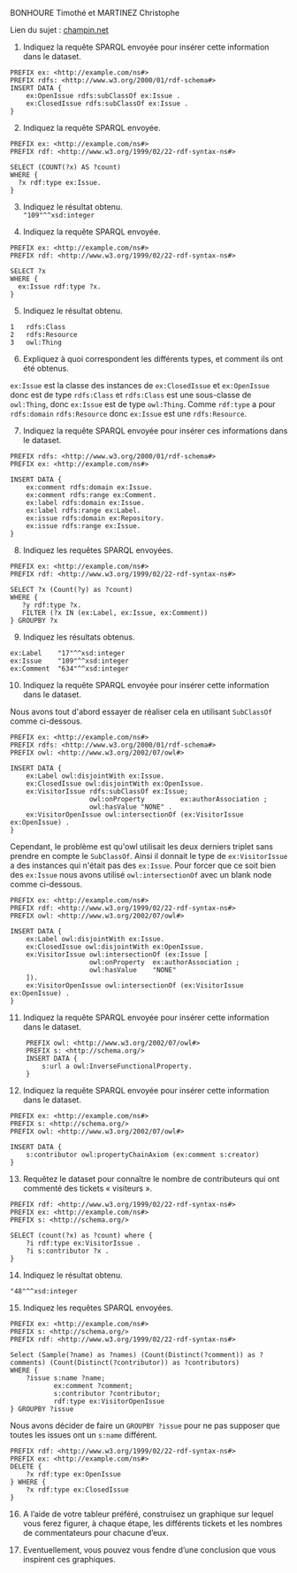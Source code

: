 BONHOURE Timothé et MARTINEZ Christophe

Lien du sujet : [champin.net](https://perso.liris.cnrs.fr/pierre-antoine.champin/2023/m2ia-tp-jsonld/part3.html)

1. Indiquez la requête SPARQL envoyée pour insérer cette information dans le dataset.

```
PREFIX ex: <http://example.com/ns#>
PREFIX rdfs: <http://www.w3.org/2000/01/rdf-schema#>
INSERT DATA {
    ex:OpenIssue rdfs:subClassOf ex:Issue .
    ex:ClosedIssue rdfs:subClassOf ex:Issue .
}
```

2. Indiquez la requête SPARQL envoyée.

```
PREFIX ex: <http://example.com/ns#>
PREFIX rdf: <http://www.w3.org/1999/02/22-rdf-syntax-ns#>

SELECT (COUNT(?x) AS ?count)
WHERE {
  ?x rdf:type ex:Issue.
}
```

3. Indiquez le résultat obtenu.  
`"109"^^xsd:integer`

4. Indiquez la requête SPARQL envoyée.

```
PREFIX ex: <http://example.com/ns#>
PREFIX rdf: <http://www.w3.org/1999/02/22-rdf-syntax-ns#>

SELECT ?x
WHERE {
  ex:Issue rdf:type ?x.
}
```

5. Indiquez le résultat obtenu.  

```
1	rdfs:Class
2	rdfs:Resource
3	owl:Thing
```

6. Expliquez à quoi correspondent les différents types, et comment ils ont été obtenus.  

`ex:Issue` est la classe des instances de `ex:ClosedIssue` et `ex:OpenIssue` donc est de type `rdfs:Class` et `rdfs:Class` est une sous-classe de `owl:Thing`, donc `ex:Issue` est de type `owl:Thing`. Comme `rdf:type` a pour `rdfs:domain` `rdfs:Resource` donc `ex:Issue` est une `rdfs:Resource`.

7. Indiquez la requête SPARQL envoyée pour insérer ces informations dans le dataset.

```
PREFIX rdfs: <http://www.w3.org/2000/01/rdf-schema#>
PREFIX ex: <http://example.com/ns#>

INSERT DATA {
    ex:comment rdfs:domain ex:Issue.
    ex:comment rdfs:range ex:Comment.
    ex:label rdfs:domain ex:Issue.
    ex:label rdfs:range ex:Label.
    ex:issue rdfs:domain ex:Repository.
    ex:issue rdfs:range ex:Issue.
}
```

8. Indiquez les requêtes SPARQL envoyées.

```
PREFIX ex: <http://example.com/ns#>
PREFIX rdf: <http://www.w3.org/1999/02/22-rdf-syntax-ns#>

SELECT ?x (Count(?y) as ?count)
WHERE {
   ?y rdf:type ?x.
   FILTER (?x IN (ex:Label, ex:Issue, ex:Comment))
} GROUPBY ?x
```

9. Indiquez les résultats obtenus.

```
ex:Label	"17"^^xsd:integer
ex:Issue	"109"^^xsd:integer
ex:Comment	"634"^^xsd:integer
```

10. Indiquez la requête SPARQL envoyée pour insérer cette information dans le dataset.

Nous avons tout d'abord essayer de réaliser cela en utilisant `SubClassOf` comme ci-dessous. 

```
PREFIX ex: <http://example.com/ns#>
PREFIX rdfs: <http://www.w3.org/2000/01/rdf-schema#>
PREFIX owl: <http://www.w3.org/2002/07/owl#>

INSERT DATA {
    ex:Label owl:disjointWith ex:Issue.
    ex:ClosedIssue owl:disjointWith ex:OpenIssue.
    ex:VisitorIssue rdfs:subClassOf ex:Issue;
                    owl:onProperty         ex:authorAssociation ;
                    owl:hasValue "NONE" .
    ex:VisitorOpenIssue owl:intersectionOf (ex:VisitorIssue ex:OpenIssue) .
}
```

Cependant, le problème est qu'owl utilisait les deux derniers triplet sans prendre en compte le `SubClassOf`. Ainsi il donnait le type de `ex:VisitorIssue` a des instances qui n'était pas des `ex:Issue`. Pour forcer que ce soit bien des `ex:Issue` nous avons utilisé `owl:intersectionOf` avec un blank node comme ci-dessous.

```
PREFIX ex: <http://example.com/ns#>
PREFIX rdf: <http://www.w3.org/1999/02/22-rdf-syntax-ns#>
PREFIX owl: <http://www.w3.org/2002/07/owl#>

INSERT DATA {
    ex:Label owl:disjointWith ex:Issue.
    ex:ClosedIssue owl:disjointWith ex:OpenIssue.
    ex:VisitorIssue owl:intersectionOf (ex:Issue [
                    owl:onProperty 	ex:authorAssociation ;
                    owl:hasValue    "NONE"
    ]).
    ex:VisitorOpenIssue owl:intersectionOf (ex:VisitorIssue ex:OpenIssue) .
}
```


11. Indiquez la requête SPARQL envoyée pour insérer cette information dans le dataset.

```
    PREFIX owl: <http://www.w3.org/2002/07/owl#>
    PREFIX s: <http://schema.org/>
    INSERT DATA {
        s:url a owl:InverseFunctionalProperty.
    }
```

12. Indiquez la requête SPARQL envoyée pour insérer cette information dans le dataset.

```
PREFIX ex: <http://example.com/ns#>
PREFIX s: <http://schema.org/>
PREFIX owl: <http://www.w3.org/2002/07/owl#>

INSERT DATA {
    s:contributor owl:propertyChainAxiom (ex:comment s:creator) 
}
```

13. Requêtez le dataset pour connaître le nombre de contributeurs qui ont commenté des tickets « visiteurs ».

```
PREFIX rdf: <http://www.w3.org/1999/02/22-rdf-syntax-ns#>
PREFIX ex: <http://example.com/ns#>
PREFIX s: <http://schema.org/>

SELECT (count(?x) as ?count) where { 
	?i rdf:type ex:VisitorIssue .
    ?i s:contributor ?x .
}
```

14. Indiquez le résultat obtenu.

`"48"^^xsd:integer`

15. Indiquez les requêtes SPARQL envoyées.

```
PREFIX ex: <http://example.com/ns#>
PREFIX s: <http://schema.org/>
PREFIX rdf: <http://www.w3.org/1999/02/22-rdf-syntax-ns#>

Select (Sample(?name) as ?names) (Count(Distinct(?comment)) as ?comments) (Count(Distinct(?contributor)) as ?contributors)
WHERE {
    ?issue s:name ?name;
    	   ex:comment ?comment;
           s:contributor ?contributor;
           rdf:type ex:VisitorOpenIssue
} GROUPBY ?issue
```

Nous avons décider de faire un `GROUPBY ?issue` pour ne pas supposer que toutes les issues ont un `s:name` différent.

```
PREFIX rdf: <http://www.w3.org/1999/02/22-rdf-syntax-ns#>
PREFIX ex: <http://example.com/ns#>
DELETE {
    ?x rdf:type ex:OpenIssue
} WHERE {
    ?x rdf:type ex:ClosedIssue
}
```

16. A l’aide de votre tableur préféré, construisez un graphique sur lequel vous ferez figurer, à chaque étape, les différents tickets et les nombres de commentateurs pour chacune d’eux.



17. Eventuellement, vous pouvez vous fendre d’une conclusion que vous inspirent ces graphiques.


